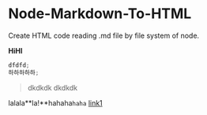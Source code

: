 # Node-Markdown-To-HTML

Create HTML code reading .md file by file system of node.

**HiHI**

```javascript
dfdfd;
하하하하하;
```

> dkdkdk
> dkdkdk

lalala**la!**hahaha`haha`
[link1](http://dkdkdk.ksks.sksk)

